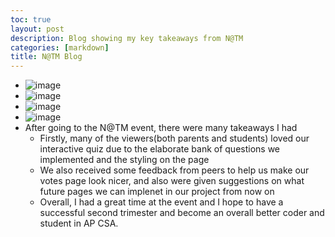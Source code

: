 ```yaml
---
toc: true
layout: post
description: Blog showing my key takeaways from N@TM
categories: [markdown]
title: N@TM Blog
---
```

- ![image](https://user-images.githubusercontent.com/89223545/200745372-bd993888-5e9c-44ea-abe0-bddc5d79d5cd.png)
- ![image](https://user-images.githubusercontent.com/89223545/200745400-d77f0e7b-47c3-4b20-8353-7a5c237e2130.png)
- ![image](https://user-images.githubusercontent.com/89223545/200745439-98ffefe9-8f9c-44f1-b0b6-858a8738f6c8.png)
- ![image](https://user-images.githubusercontent.com/89223545/200745467-de1f7a8a-a5a8-41c0-a55d-a6a282c0d9af.png)
- After going to the N@TM event, there were many takeaways I had
    - Firstly, many of the viewers(both parents and students) loved our interactive quiz due to the elaborate bank of questions we implemented and the styling on the page
    - We also received some feedback from peers to help us make our votes page look nicer, and also were given suggestions on what future pages we can implenet in our project from now on
    - Overall, I had a great time at the event and I hope to have a successful second trimester and become an overall better coder and student in AP CSA. 
